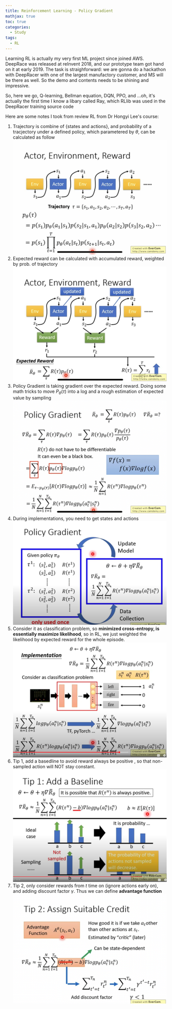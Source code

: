 ```yaml
---
title: Reinforcement Learning - Policy Gradient
mathjax: true
toc: true
categories:
  - Study
tags:
  - RL
---
```


Learning RL is actually my very first ML project since joined AWS. DeepRace was released at reInvent 2018, and our prototype team got hand on it at early 2019. The task is straighforward: we are gonna do a hackathon with DeepRacer with one of the largest manufactory customer, and MS will be there as well. So the demo and contents needs to be shining and impressive.

So, here we go, Q-learning, Bellman equation, DQN, PPO, and ...oh, it's actually the first time I know a libary called Ray, which RLlib was used in the DeepRacer training source code

Here are some notes I took from review RL from Dr Hongyi Lee's course:
1. Trajectory is combine of {states and actions}, and probability of a tracjectory under a defined policy, which parametered by $\theta$, can be calculated as follow  
![Alt text](/assets/images/23-06-09-RL-1-pd_files/trajectory.png)  
2. Expected reward can be calculated with accumulated reward, weighted by prob. of trajectory  
![Alt text](/assets/images/23-06-09-RL-1-pd_files/expected_reward.png)  
3. Policy Gradient is taking gradient over the expected reward. Doing some math tricks to move $P_\theta(\tau)$ into a log and a rough estimation of expected value by sampling
![Alt text](/assets/images/23-06-09-RL-1-pd_files/policy_gradient.png)      
4. During implementations, you need to get states and actions  
![Alt text](/assets/images/23-06-09-RL-1-pd_files/get_s_and_a.png)  
5. Consider it as classification problem, so **minimized cross-entropy, is essentially maximize likelihood**, so in RL, we just weighted the likelihood by expected reward for the whole episode.  
![Alt text](/assets/images/23-06-09-RL-1-pd_files/as-classification.png)  
6. Tip 1, add a basedline to avoid reward always be positive , so that non-sampled action will NOT stay constant. 
![Alt text](/assets/images/23-06-09-RL-1-pd_files/add_baseline.png)  
7. Tip 2, only consider rewards from $t$ time on (ignore actions early on), and adding discount factor $\gamma$. Thus we can define **advantage function**
![Alt text](/assets/images/23-06-09-RL-1-pd_files/advantage_function.png)  
